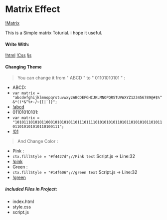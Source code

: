 # Matrix Effect

[!Matrix](./asset/images/matrix.jpg)


This is a Simple matrix Toturial. i hope it useful.

#### Write With:
[!html](./asset/images/html.png) [!Css](./asset/images/css.png) [!js](./asset/images/js.png)

#### Changing Theme
>You can change it from " ABCD " to " 01101010101 " :

* ABCD:
* ```var matrix = "abcdefghijklmnopqrstuvwxyzABCDEFGHIJKLMNOPQRSTUVWXYZ123456789@#$%^&*()*&^%+-/~{[|`]}";```
* [!abcd](./asset/images/matrix.jpg)
* 01101010101:
* ```var matrix = "101011101010110001010101011011101111010101010110101101010101101011011010101010110100111";```
* [!01](./asset/images/01010101.jpg)

>And Change Color :

* Pink :
* ```ctx.fillStyle = "#f4427d";//Pink text``` Script.js -> Line:32
* [!pink](./asset/images/pink.jpg)
* Green :
* ```ctx.fillStyle = "#14f606";//green text``` Script.js -> Line:32
* [!green](./asset/images/green.jpg)

##### included Files in Project:
* index.html
* style.css
* script.js